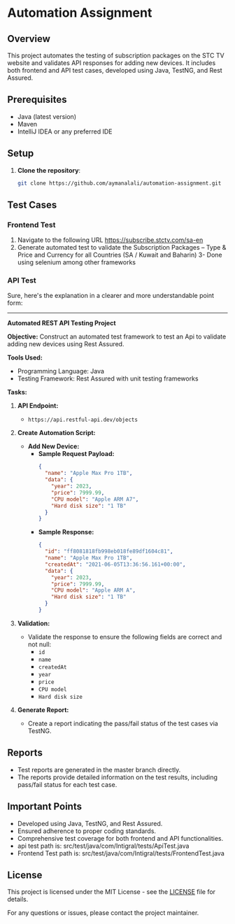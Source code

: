 # Automation Assignment

## Overview
This project automates the testing of subscription packages on the STC TV website and validates API responses for adding new devices. It includes both frontend and API test cases, developed using Java, TestNG, and Rest Assured.

## Prerequisites
- Java (latest version)
- Maven
- IntelliJ IDEA or any preferred IDE

## Setup
1. **Clone the repository**:
   ```sh
   git clone https://github.com/aymanalali/automation-assignment.git
   ```
   

## Test Cases

### Frontend Test
1. Navigate to the following URL https://subscribe.stctv.com/sa-en  
2. Generate automated test to validate the Subscription Packages – Type & Price and Currency for all Countries (SA / 
Kuwait and Baharin)
3- Done using selenium among other frameworks 

### API Test
Sure, here's the explanation in a clearer and more understandable point form:

---

**Automated REST API Testing Project**

**Objective:**
Construct an automated test framework to test an Api to validate adding new devices using Rest Assured.

**Tools Used:**
- Programming Language: Java
- Testing Framework: Rest Assured with unit testing frameworks

**Tasks:**

1. **API Endpoint:**
   - `https://api.restful-api.dev/objects`

2. **Create Automation Script:**
   - **Add New Device:**
     - **Sample Request Payload:**
       ```json
       {
         "name": "Apple Max Pro 1TB",
         "data": {
           "year": 2023,
           "price": 7999.99,
           "CPU model": "Apple ARM A7",
           "Hard disk size": "1 TB"
         }
       }
       ```
     - **Sample Response:**
       ```json
       {
         "id": "ff8081818fb998eb018fe89df1604c81",
         "name": "Apple Max Pro 1TB",
         "createdAt": "2021-06-05T13:36:56.161+00:00",
         "data": {
           "year": 2023,
           "price": 7999.99,
           "CPU model": "Apple ARM A",
           "Hard disk size": "1 TB"
         }
       }
       ```

3. **Validation:**
   - Validate the response to ensure the following fields are correct and not null:
     - `id`
     - `name`
     - `createdAt`
     - `year`
     - `price`
     - `CPU model`
     - `Hard disk size`

4. **Generate Report:**
   - Create a report indicating the pass/fail status of the test cases via TestNG.



## Reports
- Test reports are generated in the master branch directly.
- The reports provide detailed information on the test results, including pass/fail status for each test case.

## Important Points
- Developed using Java, TestNG, and Rest Assured.
- Ensured adherence to proper coding standards.
- Comprehensive test coverage for both frontend and API functionalities.
- api test path is: src/test/java/com/Intigral/tests/ApiTest.java
- Frontend Test path is: src/test/java/com/Intigral/tests/FrontendTest.java

## License
This project is licensed under the MIT License - see the [LICENSE](LICENSE) file for details.

For any questions or issues, please contact the project maintainer.
